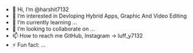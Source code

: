 - 👋 Hi, I’m @harshit7132
- 👀 I’m interested in Devloping Hybrid Apps, Graphic And Video Editing
- 🌱 I’m currently learning ...
- 💞️ I’m looking to collaborate on ...
- 📫 How to reach me GitHub, Instagram -> luff_y7132
- ⚡ Fun fact: ...

<!---
harshit7132/harshit7132 is a ✨ special ✨ repository because its `README.md` (this file) appears on your GitHub profile.
You can click the Preview link to take a look at your changes.
--->
